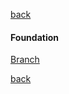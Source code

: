 [back](../../README.md)

#### Foundation

[Branch](https://github.com/nygilgp/learn-patterns-designs-multi/tree/compound)

[back](../../README.md)

